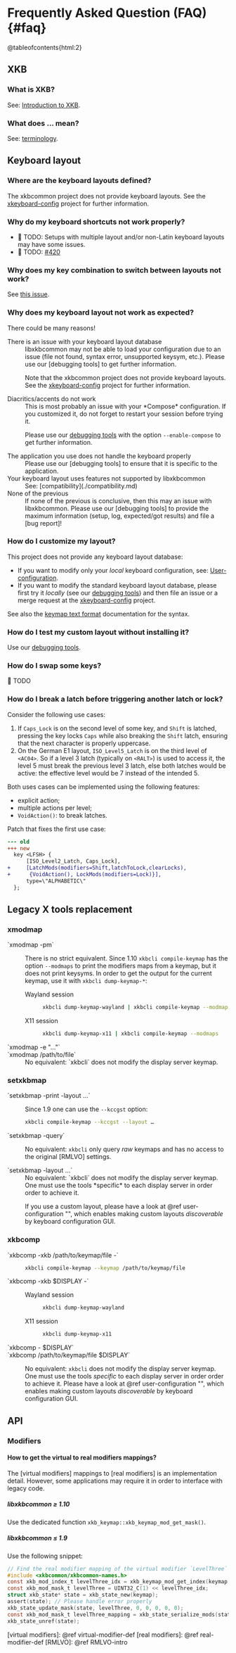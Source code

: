 # Frequently Asked Question (FAQ) {#faq}

@tableofcontents{html:2}

## XKB

### What is XKB?

See: [Introduction to XKB](./introduction-to-xkb.md).

### What does … mean?

See: [terminology](./keymap-text-format-v1-v2.md#terminology).

## Keyboard layout

### Where are the keyboard layouts defined?

The xkbcommon project does not provide keyboard layouts.
See the [xkeyboard-config] project for further information.

### Why do my keyboard shortcuts not work properly?

- 🚧 TODO: Setups with multiple layout and/or non-Latin keyboard layouts may have some
  issues.
- 🚧 TODO: [#420]

[#420]: https://github.com/xkbcommon/libxkbcommon/issues/420

### Why does my key combination to switch between layouts not work?

See [this issue][#420].

### Why does my keyboard layout not work as expected?

There could be many reasons!

<dl>
<dt>There is an issue with your keyboard layout database</dt>
<dd>
libxkbcommon may not be able to load your configuration due to an issue
(file not found, syntax error, unsupported keysym, etc.). Please use our
[debugging tools] to get further information.

Note that the xkbcommon project does not provide keyboard layouts.
See the [xkeyboard-config] project for further information.
</dd>
<dt>Diacritics/accents do not work</dt>
<dd>
This is most probably an issue with your *Compose* configuration.
If you customized it, do not forget to restart your session before trying it.

Please use our [debugging tools] with the option `--enable-compose` to get
further information.
</dd>
<dt>The application you use does not handle the keyboard properly</dt>
<dd>
Please use our [debugging tools] to ensure that it is specific to the
application.
</dd>
<dt>Your keyboard layout uses features not supported by libxkbcommon</dt>
<dd>See: [compatibility](./compatibility.md)</dd>
<dt>None of the previous</dt>
<dd>
If none of the previous is conclusive, then this may an issue with libxkbcommon.
Please use our [debugging tools] to provide the maximum information (setup,
log, expected/got results) and file a [bug report]!
</dd>
</dl>

[debugging tools]: ./debugging.md
[xkeyboard-config]: https://gitlab.freedesktop.org/xkeyboard-config/xkeyboard-config
[bug report]: https://github.com/xkbcommon/libxkbcommon/issues/new

### How do I customize my layout?

This project does not provide any keyboard layout database:
- If you want to modify only your *local* keyboard configuration,
  see: [User-configuration](./user-configuration.md).
- If you want to modify the standard keyboard layout database, please first try
  it *locally* (see our [debugging tools]) and then file an issue or a merge
  request at the [xkeyboard-config] project.

See also the [keymap text format][text format] documentation for the syntax.

[text format]: ./keymap-text-format-v1-v2.md

### How do I test my custom layout without installing it?

Use our [debugging tools].

### How do I swap some keys?

🚧 TODO

### How do I break a latch before triggering another latch or lock?

Consider the following use cases:
1. If `Caps_Lock` is on the second level of some key, and `Shift` is
   latched, pressing the key locks `Caps` while also breaking the `Shift`
   latch, ensuring that the next character is properly uppercase.
2. On the German E1 layout, `ISO_Level5_Latch` is on the third level
   of `<AC04>`. So if a level 3 latch (typically on `<RALT>`) is used
   to access it, the level 5 must break the previous level 3 latch,
   else both latches would be active: the effective level would be 7
   instead of the intended 5.

Both uses cases can be implemented using the following features:
- explicit action;
- multiple actions per level;
- `VoidAction()`: to break latches.

Patch that fixes the first use case:

```diff
--- old
+++ new
  key <LFSH> {
      [ISO_Level2_Latch, Caps_Lock],
+     [LatchMods(modifiers=Shift,latchToLock,clearLocks),
+      {VoidAction(), LockMods(modifiers=Lock)}],
      type=\"ALPHABETIC\"
  };
```

## Legacy X tools replacement

### xmodmap

<dl>
<dt>`xmodmap -pm`</dt>
<dd>

There is no strict equivalent. Since 1.10 `xkbcli compile-keymap` has the option
`--modmaps` to print the modifiers maps from a keymap, but it does not print
keysyms. In order to get the output for the current keymap, use it with
`xkbcli dump-keymap-*`:

<dl>
<dt>Wayland session</dt>
<dd>

```bash
xkbcli dump-keymap-wayland | xkbcli compile-keymap --modmaps
```
</dd>
<dt>X11 session</dt>
<dd>

```bash
xkbcli dump-keymap-x11 | xkbcli compile-keymap --modmaps
```
</dd>
</dl>
</dd>
<dt>`xmodmap -e "…"`</dt>
<dt>`xmodmap /path/to/file`</dt>
<dd>No equivalent: `xkbcli` does not modify the display server keymap.</dd>
</dl>

### setxkbmap

<dl>
<dt>`setxkbmap -print -layout …`<dt>
<dd>

Since 1.9 one can use the `--kccgst` option:

```bash
xkbcli compile-keymap --kccgst --layout …
```
</dd>
<dt>`setxkbmap -query`</dt>
<dd>

No equivalent: `xkbcli` only query *raw* keymaps and has no access to the
original [RMLVO] settings.
</dd>
<dt>`setxkbmap -layout …`</dt>
<dd>
No equivalent: `xkbcli` does not modify the display server keymap.
One must use the tools *specific* to each display server in order order to
achieve it.
<!-- TODO: links to doc of most important DE -->

If you use a custom layout, please have a look at @ref user-configuration "",
which enables making custom layouts *discoverable* by keyboard configuration GUI.
</dd>
</dl>

### xkbcomp

<dl>
<dt>`xkbcomp -xkb /path/to/keymap/file -`</dt>
<dd>

```bash
xkbcli compile-keymap --keymap /path/to/keymap/file
```
</dd>
<dt>`xkbcomp -xkb $DISPLAY -`</dt>
<dd>

<dl>
<dt>Wayland session</dt>
<dd>

```bash
xkbcli dump-keymap-wayland
```
</dd>
<dt>X11 session</dt>
<dd>

```bash
xkbcli dump-keymap-x11
```
</dd>
</dl>
</dd>
<dt>`xkbcomp - $DISPLAY`</dt>
<dt>`xkbcomp /path/to/keymap/file $DISPLAY`</dt>
<dd>

No equivalent: `xkbcli` does not modify the display server keymap.
One must use the tools *specific* to each display server in order order to
achieve it. Please have a look at @ref user-configuration "", which enables
making custom layouts *discoverable* by keyboard configuration GUI.
</dd>
</dl>

## API

### Modifiers

#### How to get the virtual to real modifiers mappings?

The [virtual modifiers] mappings to [real modifiers] is an implementation detail.
However, some applications may require it in order to interface with legacy code.

##### libxkbcommon ≥ 1.10

Use the dedicated function `xkb_keymap::xkb_keymap_mod_get_mask()`.

##### libxkbcommon ≤ 1.9

Use the following snippet:

```c
// Find the real modifier mapping of the virtual modifier `LevelThree`
#include <xkbcommon/xkbcommon-names.h>
const xkb_mod_index_t levelThree_idx = xkb_keymap_mod_get_index(keymap, XKB_VMOD_NAME_LEVEL3);
const xkb_mod_mask_t levelThree = UINT32_C(1) << levelThree_idx;
struct xkb_state* state = xkb_state_new(keymap);
assert(state); // Please handle error properly
xkb_state_update_mask(state, levelThree, 0, 0, 0, 0, 0);
const xkb_mod_mask_t levelThree_mapping = xkb_state_serialize_mods(state, XKB_STATE_MODS_EFFECTIVE);
xkb_state_unref(state);
```

[virtual modifiers]: @ref virtual-modifier-def
[real modifiers]: @ref real-modifier-def
[RMLVO]: @ref RMLVO-intro
